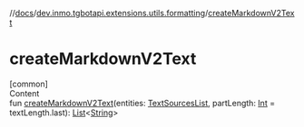 //[docs](../../index.md)/[dev.inmo.tgbotapi.extensions.utils.formatting](index.md)/[createMarkdownV2Text](create-markdown-v2-text.md)



# createMarkdownV2Text  
[common]  
Content  
fun [createMarkdownV2Text](create-markdown-v2-text.md)(entities: [TextSourcesList](../dev.inmo.tgbotapi.CommonAbstracts/index.md#%5Bdev.inmo.tgbotapi.CommonAbstracts%2FTextSourcesList%2F%2F%2FPointingToDeclaration%2F%5D%2FClasslikes%2F625018081), partLength: [Int](https://kotlinlang.org/api/latest/jvm/stdlib/kotlin/-int/index.html) = textLength.last): [List](https://kotlinlang.org/api/latest/jvm/stdlib/kotlin.collections/-list/index.html)<[String](https://kotlinlang.org/api/latest/jvm/stdlib/kotlin/-string/index.html)>  



